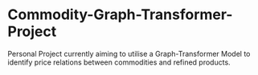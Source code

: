 # Commodity-Graph-Transformer-Project
Personal Project currently aiming to utilise a Graph-Transformer Model to identify price relations between commodities and refined products. 
